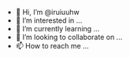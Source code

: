 - 👋 Hi, I’m @iruiuuhw
- 👀 I’m interested in ...
- 🌱 I’m currently learning ...
- 💞️ I’m looking to collaborate on ...
- 📫 How to reach me ...

<!---
iruiuuhw/iruiuuhw is a ✨ special ✨ repository because its `README.md` (this file) appears on your GitHub profile.
You can click the Preview link to take a look at your changes.
--->
